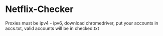 # Netflix-Checker

Proxies must be ipv4 - ipv6, download chromedriver, put your accounts in accs.txt, valid accounts will be in checked.txt
